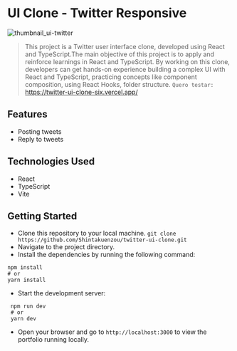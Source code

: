 # UI Clone - Twitter Responsive
![thumbnail_ui-twitter](https://github.com/Shintakuenzou/twitter-ui-clone/assets/91697813/5dc9d462-3e1b-474c-a2a0-c5b151f6ced3)
> This project is a Twitter user interface clone, developed using React and TypeScript.The main objective of this project is to apply and reinforce 
learnings in React and TypeScript. By working on this clone, developers can get hands-on experience building a complex UI with React and TypeScript, practicing concepts like component composition, using React Hooks, folder structure. ``Quero testar: ``
> [<a href="twitter-ui-clone-six.vercel.app/" target="_blank">https://twitter-ui-clone-six.vercel.app/</a>](https://ignite-timer-seven-liart.vercel.app/)

## Features
- Posting tweets
- Reply to tweets

## Technologies Used
- React
- TypeScript
- Vite

## Getting Started
- Clone this repository to your local machine.
```git clone https://github.com/Shintakuenzou/twitter-ui-clone.git```
- Navigate to the project directory.
- Install the dependencies by running the following command:
```
npm install
# or
yarn install
```
- Start the development server:
 ```
  npm run dev
  # or
  yarn dev
 ```
- Open your browser and go to ```http://localhost:3000``` to view the portfolio running locally.
